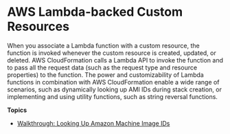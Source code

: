 # AWS Lambda\-backed Custom Resources<a name="template-custom-resources-lambda"></a>

When you associate a Lambda function with a custom resource, the function is invoked whenever the custom resource is created, updated, or deleted\.  AWS CloudFormation calls a Lambda API to invoke the function and to pass all the request data \(such as the request type and resource properties\) to the function\. The power and customizability of Lambda functions in combination with AWS CloudFormation enable a wide range of scenarios, such as dynamically looking up AMI IDs during stack creation, or implementing and using utility functions, such as string reversal functions\.

**Topics**
+ [Walkthrough: Looking Up Amazon Machine Image IDs](walkthrough-custom-resources-lambda-lookup-amiids.md)
